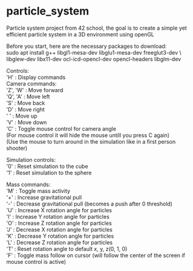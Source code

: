 # particle_system  
Particle system project from 42 school, the goal is to create a simple yet efficient particle system in a 3D environment  using openGL  
  
Before you start, here are the necessary packages to download:  
sudo apt install g++ libgl1-mesa-dev libglu1-mesa-dev freeglut3-dev \  
libglew-dev libx11-dev ocl-icd-opencl-dev opencl-headers libglm-dev  
  
Controls:  
'H'	: Display commands  
Camera commands:  
'Z', 'W'		: Move forward  
'Q', 'A'		: Move left  
'S'				: Move back  
'D'				: Move right  
' '				: Move up  
'V'				: Move down  
'C'				: Toggle mouse control for camera angle  
(For mouse control it will hide the mouse untill you press C again)  
(Use the mouse to turn around in the simulation like in a first person shooter)
  
Simulation controls:  
'0'	: Reset simulation to the cube  
'1'	: Reset simulation to the sphere  
  
Mass commands:  
'M'	: Toggle mass activity  
'+'	: Increase gravitational pull  
'-'	: Decrease gravitational pull (becomes a push after 0 threshold)  
'U'	: Increase X rotation angle for particles  
'I'	: Increase Y rotation angle for particles  
'O'	: Increase Z rotation angle for particles  
'J'	: Decrease X rotation angle for particles  
'K'	: Decrease Y rotation angle for particles  
'L'	: Decrease Z rotation angle for particles  
'T'	: Reset rotation angle to default x, y, z(0, 1, 0)  
'F'	: Toggle mass follow on cursor (will follow the center of the screen if mouse control is active)  
